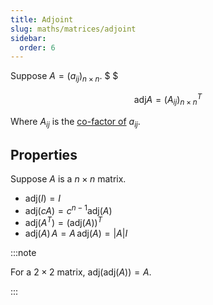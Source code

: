 ```yaml
---
title: Adjoint
slug: maths/matrices/adjoint
sidebar:
  order: 6
---
```


Suppose $A=(a_{ij})_{n\times{n}}$. $ $

```math
\text{adj}A = (A_{ij})_{n\times{n}}^T
```

Where $A_{ij}$ is the
[co-factor of](/maths/matrices/determinant/#co-factor-of-an-element) $a_{ij}$.

## Properties

Suppose $A$ is a $n\times n$ matrix.

- $\text{adj}(I)=I$
- $\text{adj}(cA)=c^{n-1}\text{adj}(A)$
- $\text{adj}(A^T)=(\text{adj}(A))^T$
- $\text{adj}(A)\,A = A\,\text{adj}(A) = \lvert A \rvert I$

:::note

For a $2\times 2$ matrix, $\text{adj}(\text{adj}(A))=A$.

:::
